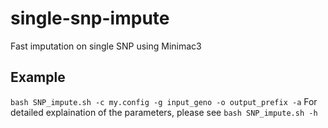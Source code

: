 # single-snp-impute
Fast imputation on single SNP using Minimac3

## Example
`bash SNP_impute.sh -c my.config -g input_geno -o output_prefix -a`
For detailed explaination of the parameters, please see `bash SNP_impute.sh -h`
